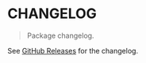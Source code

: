 # CHANGELOG

> Package changelog.

See [GitHub Releases](https://github.com/stdlib-js/buffer-alloc-unsafe/releases) for the changelog.